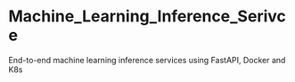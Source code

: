 # Machine_Learning_Inference_Serivce
End-to-end machine learning inference services using FastAPI, Docker and K8s
